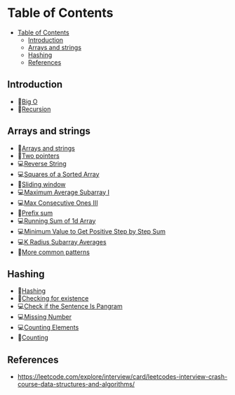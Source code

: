 # Table of Contents
- [Table of Contents](#table-of-contents)
  - [Introduction](#introduction)
  - [Arrays and strings](#arrays-and-strings)
  - [Hashing](#hashing)
  - [References](#references)

## Introduction

- 📝[Big O](leetcode/Introduction/Big-O.md)
- 📝[Recursion](leetcode/Introduction/Recursion.md)

## Arrays and strings
- 📝[Arrays and strings](leetcode/Arrays-and-strings/Arrays-and-strings.md)
- 📝[Two pointers](leetcode/Arrays-and-strings/Two-pointers.md)
- 💻[Reverse String](leetcode/Arrays-and-strings/Reverse-String.md)
- 💻[Squares of a Sorted Array](leetcode/Arrays-and-strings/Squares-of-a-Sorted-Array.md)
- 📝[Sliding window](leetcode/Arrays-and-strings/Sliding-window.md)
- 💻[Maximum Average Subarray I](leetcode/Arrays-and-strings/Maximum-Average-Subarray-I.md)
- 💻[Max Consecutive Ones III](leetcode/Arrays-and-strings/Max-Consecutive-Ones-III.md) 
- 📝[Prefix sum](leetcode/Arrays-and-strings/Prefix-sum.md)
- 💻[Running Sum of 1d Array](leetcode/Arrays-and-strings/Running-Sum-of-1d-Array.md)
- 💻[Minimum Value to Get Positive Step by Step Sum](leetcode/Arrays-and-strings/Minimum-Value-to-Get-Positive-Step-by-Step-Sum.md)
- 💻[K Radius Subarray Averages](leetcode/Arrays-and-strings/K-Radius-Subarray-Averages.md)
- 📝[More common patterns](leetcode/Arrays-and-strings/More-common-patterns.md)

## Hashing

- 📝[Hashing](leetcode/Hashing/Hashing.md)
- 📝[Checking for existence](leetcode/Hashing/Checking-for-existence.md)
- 💻[Check if the Sentence Is Pangram](leetcode/Hashing/Check-if-the-Sentence-Is-Pangram.md)
- 💻[Missing Number](leetcode/Hashing/Missing-Number.md)
- 💻[Counting Elements](leetcode/Hashing/Counting-Elements.md)
- 📝[Counting](leetcode/Hashing/Counting.md)
  

## References
- https://leetcode.com/explore/interview/card/leetcodes-interview-crash-course-data-structures-and-algorithms/